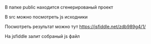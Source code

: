 В папке public находится сгенерированый проект

В src можно посмотреть js исходники

Посмотреть результат можно тут https://jsfiddle.net/zdb989g4/1/

На jsfiddle залит собраный js файл
